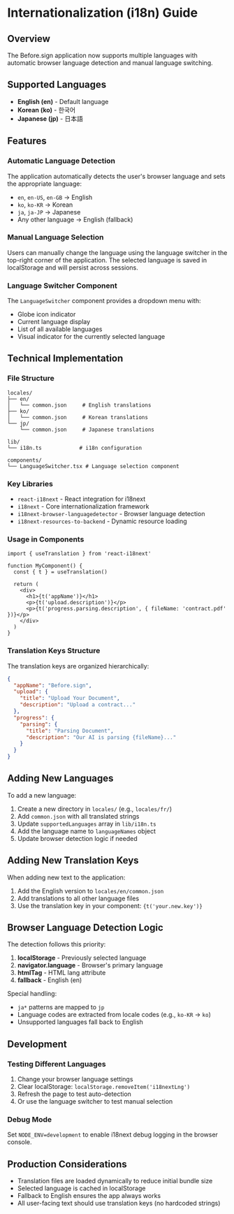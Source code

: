 # Internationalization (i18n) Guide

## Overview

The Before.sign application now supports multiple languages with automatic browser language detection and manual language switching.

## Supported Languages

- **English (en)** - Default language
- **Korean (ko)** - 한국어
- **Japanese (jp)** - 日本語

## Features

### Automatic Language Detection

The application automatically detects the user's browser language and sets the appropriate language:

- `en`, `en-US`, `en-GB` → English
- `ko`, `ko-KR` → Korean  
- `ja`, `ja-JP` → Japanese
- Any other language → English (fallback)

### Manual Language Selection

Users can manually change the language using the language switcher in the top-right corner of the application. The selected language is saved in localStorage and will persist across sessions.

### Language Switcher Component

The `LanguageSwitcher` component provides a dropdown menu with:
- Globe icon indicator
- Current language display
- List of all available languages
- Visual indicator for the currently selected language

## Technical Implementation

### File Structure

```
locales/
├── en/
│   └── common.json     # English translations
├── ko/
│   └── common.json     # Korean translations
└── jp/
    └── common.json     # Japanese translations

lib/
└── i18n.ts            # i18n configuration

components/
└── LanguageSwitcher.tsx # Language selection component
```

### Key Libraries

- `react-i18next` - React integration for i18next
- `i18next` - Core internationalization framework
- `i18next-browser-languagedetector` - Browser language detection
- `i18next-resources-to-backend` - Dynamic resource loading

### Usage in Components

```tsx
import { useTranslation } from 'react-i18next'

function MyComponent() {
  const { t } = useTranslation()
  
  return (
    <div>
      <h1>{t('appName')}</h1>
      <p>{t('upload.description')}</p>
      <p>{t('progress.parsing.description', { fileName: 'contract.pdf' })}</p>
    </div>
  )
}
```

### Translation Keys Structure

The translation keys are organized hierarchically:

```json
{
  "appName": "Before.sign",
  "upload": {
    "title": "Upload Your Document",
    "description": "Upload a contract..."
  },
  "progress": {
    "parsing": {
      "title": "Parsing Document",
      "description": "Our AI is parsing {fileName}..."
    }
  }
}
```

## Adding New Languages

To add a new language:

1. Create a new directory in `locales/` (e.g., `locales/fr/`)
2. Add `common.json` with all translated strings
3. Update `supportedLanguages` array in `lib/i18n.ts`
4. Add the language name to `languageNames` object
5. Update browser detection logic if needed

## Adding New Translation Keys

When adding new text to the application:

1. Add the English version to `locales/en/common.json`
2. Add translations to all other language files
3. Use the translation key in your component: `{t('your.new.key')}`

## Browser Language Detection Logic

The detection follows this priority:

1. **localStorage** - Previously selected language
2. **navigator.language** - Browser's primary language
3. **htmlTag** - HTML lang attribute
4. **fallback** - English (en)

Special handling:
- `ja*` patterns are mapped to `jp`
- Language codes are extracted from locale codes (e.g., `ko-KR` → `ko`)
- Unsupported languages fall back to English

## Development

### Testing Different Languages

1. Change your browser language settings
2. Clear localStorage: `localStorage.removeItem('i18nextLng')`
3. Refresh the page to test auto-detection
4. Or use the language switcher to test manual selection

### Debug Mode

Set `NODE_ENV=development` to enable i18next debug logging in the browser console.

## Production Considerations

- Translation files are loaded dynamically to reduce initial bundle size
- Selected language is cached in localStorage
- Fallback to English ensures the app always works
- All user-facing text should use translation keys (no hardcoded strings) 